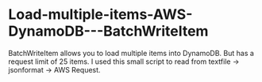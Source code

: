 # Load-multiple-items-AWS-DynamoDB---BatchWriteItem
BatchWriteItem allows you to load multiple items into DynamoDB. But has a request limit of 25 items. I used this small script to read from textfile -> jsonformat -> AWS Request. 
